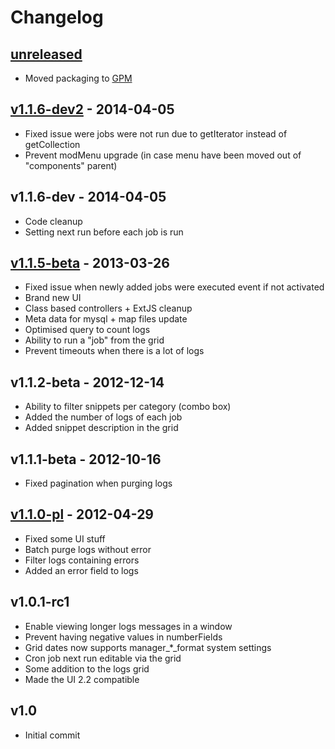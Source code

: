 # Changelog


## [unreleased]

* Moved packaging to [GPM](https://github.com/theboxer/Git-Package-Management)


## [v1.1.6-dev2] - 2014-04-05

* Fixed issue were jobs were not run due to getIterator instead of getCollection
* Prevent modMenu upgrade (in case menu have been moved out of "components" parent)

## v1.1.6-dev - 2014-04-05

* Code cleanup
* Setting next run before each job is run


## [v1.1.5-beta] - 2013-03-26

* Fixed issue when newly added jobs were executed event if not activated
* Brand new UI
* Class based controllers + ExtJS cleanup
* Meta data for mysql + map files update
* Optimised query to count logs
* Ability to run a "job" from the grid
* Prevent timeouts when there is a lot of logs


## v1.1.2-beta - 2012-12-14

* Ability to filter snippets per category (combo box)
* Added the number of logs of each job
* Added snippet description in the grid


## v1.1.1-beta - 2012-10-16

* Fixed pagination when purging logs


## [v1.1.0-pl] - 2012-04-29

* Fixed some UI stuff
* Batch purge logs without error
* Filter logs containing errors
* Added an error field to logs


## v1.0.1-rc1

* Enable viewing longer logs messages in a window
* Prevent having negative values in numberFields
* Grid dates now supports manager_*_format system settings
* Cron job next run editable via the grid
* Some addition to the logs grid
* Made the UI 2.2 compatible


## v1.0

* Initial commit


[unreleased]: https://github.com/meltingmedia/MODX-CronManager/compare/v1.1.6-dev2...HEAD
[v1.1.6-dev2]: https://github.com/meltingmedia/MODX-CronManager/compare/v1.1.5-beta...v1.1.6-dev2
[v1.1.5-beta]: https://github.com/meltingmedia/MODX-CronManager/compare/v1.1.0-pl...v1.1.5-beta
[v1.1.0-pl]: https://github.com/meltingmedia/MODX-CronManager/commits/v1.1.0-pl
